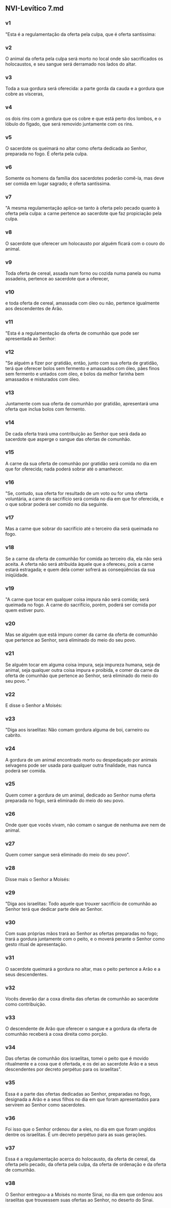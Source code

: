 ## NVI-Levítico 7.md
### v1
 "Esta é a regulamentação da oferta pela culpa, que é oferta santíssima:
### v2
 O animal da oferta pela culpa será morto no local onde são sacrificados os holocaustos, e seu sangue será derramado nos lados do altar.
### v3
 Toda a sua gordura será oferecida: a parte gorda da cauda e a gordura que cobre as vísceras,
### v4
 os dois rins com a gordura que os cobre e que está perto dos lombos, e o lóbulo do fígado, que será removido juntamente com os rins.
### v5
 O sacerdote os queimará no altar como oferta dedicada ao Senhor, preparada no fogo. É oferta pela culpa.
### v6
 Somente os homens da família dos sacerdotes poderão comê-la, mas deve ser comida em lugar sagrado; é oferta santíssima.
### v7
 "A mesma regulamentação aplica-se tanto à oferta pelo pecado quanto à oferta pela culpa: a carne pertence ao sacerdote que faz propiciação pela culpa.
### v8
 O sacerdote que oferecer um holocausto por alguém ficará com o couro do animal.
### v9
 Toda oferta de cereal, assada num forno ou cozida numa panela ou numa assadeira, pertence ao sacerdote que a oferecer,
### v10
 e toda oferta de cereal, amassada com óleo ou não, pertence igualmente aos descendentes de Arão.
### v11
 "Esta é a regulamentação da oferta de comunhão que pode ser apresentada ao Senhor:
### v12
 "Se alguém a fizer por gratidão, então, junto com sua oferta de gratidão, terá que oferecer bolos sem fermento e amassados com óleo, pães finos sem fermento e untados com óleo, e bolos da melhor farinha bem amassados e misturados com óleo.
### v13
 Juntamente com sua oferta de comunhão por gratidão, apresentará uma oferta que inclua bolos com fermento.
### v14
 De cada oferta trará uma contribuição ao Senhor que será dada ao sacerdote que asperge o sangue das ofertas de comunhão.
### v15
 A carne da sua oferta de comunhão por gratidão será comida no dia em que for oferecida; nada poderá sobrar até o amanhecer.
### v16
 "Se, contudo, sua oferta for resultado de um voto ou for uma oferta voluntária, a carne do sacrifício será comida no dia em que for oferecida, e o que sobrar poderá ser comido no dia seguinte.
### v17
 Mas a carne que sobrar do sacrifício até o terceiro dia será queimada no fogo.
### v18
 Se a carne da oferta de comunhão for comida ao terceiro dia, ela não será aceita. A oferta não será atribuída àquele que a ofereceu, pois a carne estará estragada; e quem dela comer sofrerá as conseqüências da sua iniqüidade.
### v19
 "A carne que tocar em qualquer coisa impura não será comida; será queimada no fogo. A carne do sacrifício, porém, poderá ser comida por quem estiver puro.
### v20
 Mas se alguém que está impuro comer da carne da oferta de comunhão que pertence ao Senhor, será eliminado do meio do seu povo.
### v21
 Se alguém tocar em alguma coisa impura, seja impureza humana, seja de animal, seja qualquer outra coisa impura e proibida, e comer da carne da oferta de comunhão que pertence ao Senhor, será eliminado do meio do seu povo. "
### v22
 E disse o Senhor a Moisés:
### v23
 "Diga aos israelitas: Não comam gordura alguma de boi, carneiro ou cabrito.
### v24
 A gordura de um animal encontrado morto ou despedaçado por animais selvagens pode ser usada para qualquer outra finalidade, mas nunca poderá ser comida.
### v25
 Quem comer a gordura de um animal, dedicado ao Senhor numa oferta preparada no fogo, será eliminado do meio do seu povo.
### v26
 Onde quer que vocês vivam, não comam o sangue de nenhuma ave nem de animal.
### v27
 Quem comer sangue será eliminado do meio do seu povo".
### v28
 Disse mais o Senhor a Moisés:
### v29
 "Diga aos israelitas: Todo aquele que trouxer sacrifício de comunhão ao Senhor terá que dedicar parte dele ao Senhor.
### v30
 Com suas próprias mãos trará ao Senhor as ofertas preparadas no fogo; trará a gordura juntamente com o peito, e o moverá perante o Senhor como gesto ritual de apresentação.
### v31
 O sacerdote queimará a gordura no altar, mas o peito pertence a Arão e a seus descendentes.
### v32
 Vocês deverão dar a coxa direita das ofertas de comunhão ao sacerdote como contribuição.
### v33
 O descendente de Arão que oferecer o sangue e a gordura da oferta de comunhão receberá a coxa direita como porção.
### v34
 Das ofertas de comunhão dos israelitas, tomei o peito que é movido ritualmente e a coxa que é ofertada, e os dei ao sacerdote Arão e a seus descendentes por decreto perpétuo para os israelitas".
### v35
 Essa é a parte das ofertas dedicadas ao Senhor, preparadas no fogo, designada a Arão e a seus filhos no dia em que foram apresentados para servirem ao Senhor como sacerdotes.
### v36
 Foi isso que o Senhor ordenou dar a eles, no dia em que foram ungidos dentre os israelitas. É um decreto perpétuo para as suas gerações.
### v37
 Essa é a regulamentação acerca do holocausto, da oferta de cereal, da oferta pelo pecado, da oferta pela culpa, da oferta de ordenação e da oferta de comunhão.
### v38
 O Senhor entregou-a a Moisés no monte Sinai, no dia em que ordenou aos israelitas que trouxessem suas ofertas ao Senhor, no deserto do Sinai.
